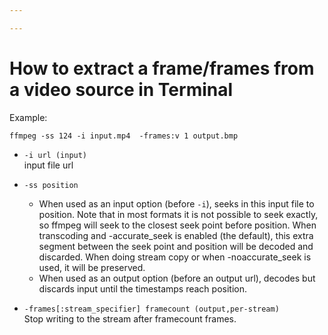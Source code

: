 ```yaml
---

---
```


# How to extract a frame/frames from a video source in Terminal

Example:

```shell
ffmpeg -ss 124 -i input.mp4  -frames:v 1 output.bmp
```

- ```-i url (input)```  
	input file url

- ```-ss position```  
	- When used as an input option (before ```-i```), seeks in this input file to position.
	Note that in most formats it is not possible to seek exactly, so ffmpeg will seek to the closest seek point before position.  When transcoding and -accurate_seek is enabled (the default), this extra segment between the seek point and position will be decoded and discarded. When doing stream copy or when -noaccurate_seek is used, it will be preserved.
	- When used as an output option (before an output url), decodes but discards input until the timestamps reach position.

- ```-frames[:stream_specifier] framecount (output,per-stream)```  
	Stop writing to the stream after framecount frames.
